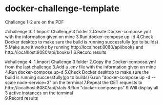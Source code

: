 # docker-challenge-template
Challenge 1-2 are on the PDF

#challenge 3:
    1.Import Challenge 3 folder
    2.Create Docker-compose.yml with the information given on mine
    3.Run docker-compose up -d
    4.Check Docker desktop to make sure the build is running successfully (go to builds)
    5.Make sure it works by running http://localhost:8080/api/books and http://localhost:8080/api/books/1
    6.Record results 

#challenge 4:
    1.Import Challenge 3 folder
    2.Copy the Docker-compose.yml from the last challenge
    3.Add a .env file with the information given on mine
    4.Run docker-compose up-d
    5.Check Docker desktop to make sure the build is running successfully(go to builds)
    6.run "docker-compose up -d --scale node-service=3" on the terminal
    7.Repeat the GET requests to http://localhost:8080/api/stats 
    8.Run "docker-compose ps"
    9.Will display all 3 active instances on the terminal  
    9.Record results

